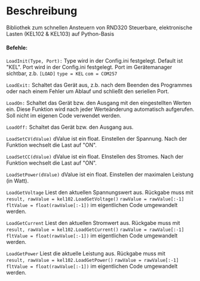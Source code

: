 # Beschreibung
Bibliothek zum schnellen Ansteuern von RND320 Steuerbare, elektronische Lasten (KEL102 & KEL103) auf Python-Basis

#### Befehle:

```LoadInit(Type, Port):```
Type wird in der Config.ini festgelegt. Default ist "KEL".
Port wird in der Config.ini festgelegt. Port im Gerätemanager sichtbar, z.b. 
```[LOAD]```
```type = KEL```
```com = COM257```

```LoadExit:```
Schaltet das Gerät aus, z.b. nach dem Beenden des Programmes oder nach einem Fehler um Ablauf und schließt den seriellen Port.

```LoadOn:```
Schaltet das Gerät bzw. den Ausgang mit den eingestellten Werten ein. Diese Funktion wird nach jeder Werteänderung automatisch aufgerufen. Soll nicht im eigenen Code verwendet werden.

```LoadOff:```
Schaltet das Gerät bzw. den Ausgang aus.

```LoadSetCV(dValue)```
dValue ist ein float. Einstellen der Spannung. Nach der Funktion wechselt die Last auf "ON".

```LoadSetCC(dValue)```
dValue ist ein float. EInstellen des Stromes. Nach der Funktion wechselt die Last auf "ON".

```LoadSetPower(dValue)```
dValue ist ein float. Einstellen der maximalen Leistung (in Watt).

```LoadGetVoltage```
Liest den aktuellen Spannungswert aus. Rückgabe muss mit     
    ```result, rawValue = kel102.LoadGetVoltage()```
    ```rawValue = rawValue[:-1]```
    ```fltValue = float(rawValue[:-1])```
im eigentlichen Code umgewandelt werden. 

```LoadGetCurrent```
Liest den aktuellen Stromwert aus. Rückgabe muss mit     
    ```result, rawValue = kel102.LoadGetCurrent()```
    ```rawValue = rawValue[:-1]```
    ```fltValue = float(rawValue[:-1])```
im eigentlichen Code umgewandelt werden. 

```LoadGetPower```
Liest die aktuelle Leistung aus. Rückgabe muss mit     
    ```result, rawValue = kel102.LoadGetPower()```
    ```rawValue = rawValue[:-1]```
    ```fltValue = float(rawValue[:-1])```
im eigentlichen Code umgewandelt werden. 
